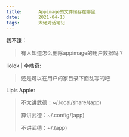 ```yaml
---
title:      Appimage的文件储存在哪里
date:       2021-04-13
tags:       大佬对话笔记
---
```


我不饿：

> 有人知道怎么删除appimage的用户数据吗？

liolok \| 李皓奇:

> 还是可以在用户的家目录下面乱写的吧

Lipis Apple:

> 不太讲武德：~/.local/share/(app)
>
> 算讲武德：~/.config/(app)
>
> 不讲武德：~/.(app)
